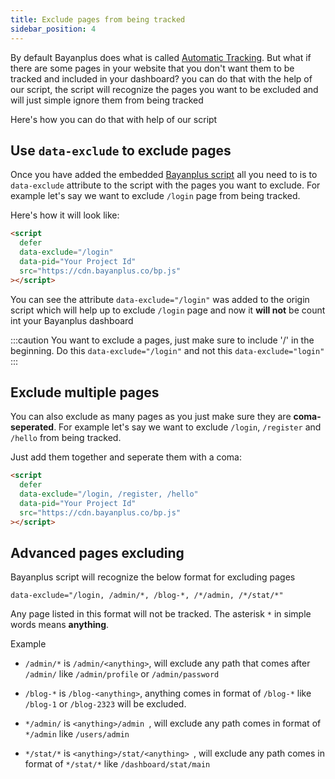 ```yaml
---
title: Exclude pages from being tracked
sidebar_position: 4
---
```


By default Bayanplus does what is called [Automatic Tracking](/getting-started/add-bayanplus-to-your-website#automatic-tracking). But what if there are some pages in your website that you don't want them to be tracked and included in your dashboard? you can do that with the help of our script, the script will recognize the pages you want to be excluded and will just simple ignore them from being tracked

Here's how you can do that with help of our script

## Use `data-exclude` to exclude pages

Once you have added the embedded [Bayanplus script](/getting-started/add-bayanplus-to-your-website) all you need to is to `data-exclude` attribute to the script with the pages you want to exclude.
For example let's say we want to exclude `/login` page from being tracked.

Here's how it will look like:

```html
<script
  defer
  data-exclude="/login"
  data-pid="Your Project Id"
  src="https://cdn.bayanplus.co/bp.js"
></script>
```

You can see the attribute `data-exclude="/login"` was added to the origin script which will help up to exclude `/login` page and now it **will not** be count int your Bayanplus dashboard

:::caution
You want to exclude a pages, just make sure to include '/' in the beginning.
Do this `data-exclude="/login"`
and not this `data-exclude="login"`
:::

## Exclude multiple pages

You can also exclude as many pages as you just make sure they are **coma-seperated**.
For example let's say we want to exclude `/login`, `/register` and `/hello` from being tracked.

Just add them together and seperate them with a coma:

```html
<script
  defer
  data-exclude="/login, /register, /hello"
  data-pid="Your Project Id"
  src="https://cdn.bayanplus.co/bp.js"
></script>
```

## Advanced pages excluding

Bayanplus script will recognize the below format for excluding pages

```
data-exclude="/login, /admin/*, /blog-*, /*/admin, /*/stat/*"
```

Any page listed in this format will not be tracked. The asterisk `*` in simple words means **anything**.

Example

- `/admin/*` is `/admin/<anything>`, will exclude any path that comes after `/admin/` like
  `/admin/profile` or `/admin/password`

- `/blog-*` is `/blog-<anything>`, anything comes in format of `/blog-*` like `/blog-1` or `/blog-2323` will be excluded.

- `*/admin/` is `<anything>/admin `, will exclude any path comes in format of `*/admin` like `/users/admin`

- `*/stat/*` is `<anything>/stat/<anything> `, will exclude any path comes in format of `*/stat/*` like `/dashboard/stat/main`
